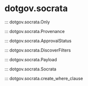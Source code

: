 # dotgov.socrata

::: dotgov.socrata.Only

::: dotgov.socrata.Provenance

::: dotgov.socrata.ApprovalStatus

::: dotgov.socrata.DiscoverFilters

::: dotgov.socrata.Payload

::: dotgov.socrata.Socrata

::: dotgov.socrata.create_where_clause
